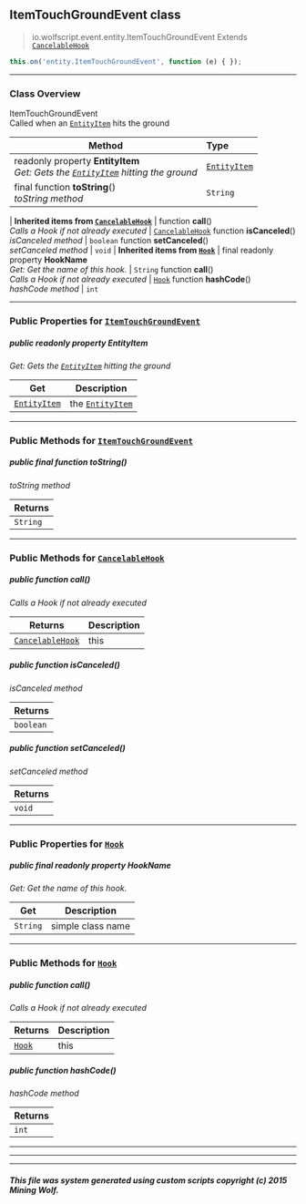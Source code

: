 ## ItemTouchGroundEvent __class__

>io.wolfscript.event.entity.ItemTouchGroundEvent
>Extends [`CancelableHook`](../../hook/CancelableHook.md)
``` javascript
this.on('entity.ItemTouchGroundEvent', function (e) { });
```


---

### Class Overview

ItemTouchGroundEvent<br> Called when an [`EntityItem`](../../api/entity/EntityItem.md) hits the ground

Method | Type   
--- | :--- 
 readonly property __EntityItem__ <br> _Get: Gets the [`EntityItem`](../../api/entity/EntityItem.md) hitting the ground_ | [`EntityItem`](../../api/entity/EntityItem.md)
final function __toString__() <br> _toString method_ | `String`
 |
__Inherited items from [`CancelableHook`](../../hook/CancelableHook.md)__ |
 function __call__() <br> _Calls a Hook if not already executed_ | [`CancelableHook`](../../hook/CancelableHook.md)
 function __isCanceled__() <br> _isCanceled method_ | `boolean`
 function __setCanceled__() <br> _setCanceled method_ | `void`
 |
__Inherited items from [`Hook`](../../hook/Hook.md)__ |
final readonly property __HookName__ <br> _Get: Get the name of this hook._ | `String`
 function __call__() <br> _Calls a Hook if not already executed_ | [`Hook`](../../hook/Hook.md)
 function __hashCode__() <br> _hashCode method_ | `int`







---


### Public Properties for [`ItemTouchGroundEvent`](ItemTouchGroundEvent.md)

##### <a id='entityitem'></a>public  readonly property __EntityItem__

_Get: Gets the [`EntityItem`](../../api/entity/EntityItem.md) hitting the ground_

Get | Description
--- | --- 
[`EntityItem`](../../api/entity/EntityItem.md) | the [`EntityItem`](../../api/entity/EntityItem.md)



---

### Public Methods for [`ItemTouchGroundEvent`](ItemTouchGroundEvent.md)

##### <a id='tostring'></a>public final function __toString__()

_toString method_

Returns | 
--- | 
`String` |


---

### Public Methods for [`CancelableHook`](../../hook/CancelableHook.md)

##### <a id='call'></a>public  function __call__()

_Calls a Hook if not already executed_

Returns | Description
--- | --- 
[`CancelableHook`](../../hook/CancelableHook.md) | this


##### <a id='iscanceled'></a>public  function __isCanceled__()

_isCanceled method_

Returns | 
--- | 
`boolean` |


##### <a id='setcanceled'></a>public  function __setCanceled__()

_setCanceled method_

Returns | 
--- | 
`void` |


---

### Public Properties for [`Hook`](../../hook/Hook.md)

##### <a id='hookname'></a>public final readonly property __HookName__

_Get: Get the name of this hook._

Get | Description
--- | --- 
`String` | simple class name



---

### Public Methods for [`Hook`](../../hook/Hook.md)

##### <a id='call'></a>public  function __call__()

_Calls a Hook if not already executed_

Returns | Description
--- | --- 
[`Hook`](../../hook/Hook.md) | this


##### <a id='hashcode'></a>public  function __hashCode__()

_hashCode method_

Returns | 
--- | 
`int` |


---


---


---


##### This file was system generated using custom scripts copyright (c) 2015 Mining Wolf.
	


